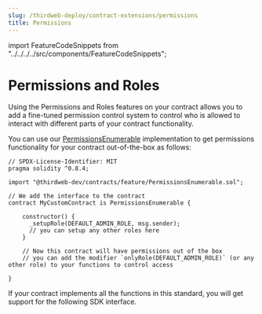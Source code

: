 ```yaml
---
slug: /thirdweb-deploy/contract-extensions/permissions
title: Permissions
---
```


import FeatureCodeSnippets from "../../../../src/components/FeatureCodeSnippets";

# Permissions and Roles

Using the Permissions and Roles features on your contract allows you to add a fine-tuned permission control system to control who is allowed to interact with different parts of your contract functionality.

You can use our [PermissionsEnumerable](https://github.com/thirdweb-dev/contracts/blob/main/contracts/feature/PermissionsEnumerable.sol) implementation to get permissions functionality for your contract out-of-the-box as follows:

```solidity
// SPDX-License-Identifier: MIT
pragma solidity ^0.8.4;

import "@thirdweb-dev/contracts/feature/PermissionsEnumerable.sol";

// We add the interface to the contract
contract MyCustomContract is PermissionsEnumerable {

    constructor() {
      _setupRole(DEFAULT_ADMIN_ROLE, msg.sender);
      // you can setup any other roles here
    }

    // Now this contract will have permissions out of the box
    // you can add the modifier `onlyRole(DEFAULT_ADMIN_ROLE)` (or any other role) to your functions to control access

}
```

If your contract implements all the functions in this standard, you will get support for the following SDK interface.

<FeatureCodeSnippets featureName="Permissions" />
